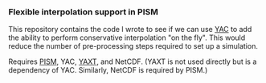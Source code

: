### Flexible interpolation support in PISM

This repository contains the code I wrote to see if we can use
[YAC](https://dkrz-sw.gitlab-pages.dkrz.de/yac/index.html) to add the
ability to perform conservative interpolation "on the fly". This would
reduce the number of pre-processing steps required to set up a simulation.

Requires [PISM](https://github.com/pism/pism), YAC,
[YAXT](https://gitlab.dkrz.de/dkrz-sw/yaxt), and NetCDF. (YAXT is not
used directly but is a dependency of YAC. Similarly, NetCDF is
required by PISM.)
